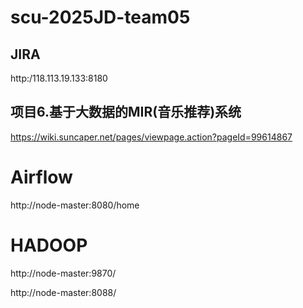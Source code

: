 # scu-2025JD-team05

## JIRA

http:/118.113.19.133:8180

## 项目6.基于大数据的MIR(音乐推荐)系统

https://wiki.suncaper.net/pages/viewpage.action?pageId=99614867

# Airflow

http://node-master:8080/home


# HADOOP

http://node-master:9870/

http://node-master:8088/

